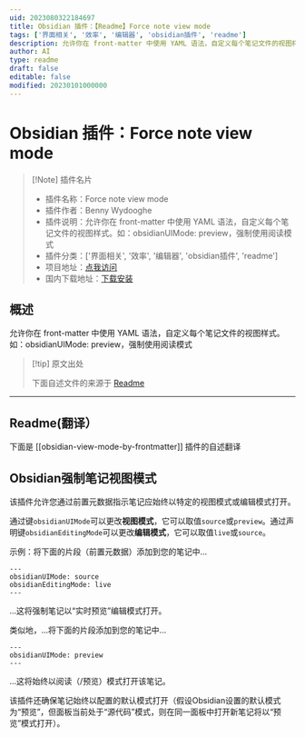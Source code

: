 ```yaml
---
uid: 2023080322184697
title: Obsidian 插件：【Readme】Force note view mode
tags: ['界面相关', '效率', '编辑器', 'obsidian插件', 'readme']
description: 允许你在 front-matter 中使用 YAML 语法，自定义每个笔记文件的视图样式。如：obsidianUIMode: preview，强制使用阅读模式
author: AI
type: readme
draft: false
editable: false
modified: 20230101000000
---
```


# Obsidian 插件：Force note view mode

> [!Note] 插件名片
> - 插件名称：Force note view mode
> - 插件作者：Benny Wydooghe
> - 插件说明：允许你在 front-matter 中使用 YAML 语法，自定义每个笔记文件的视图样式。如：obsidianUIMode: preview，强制使用阅读模式
> - 插件分类：['界面相关', '效率', '编辑器', 'obsidian插件', 'readme']
> - 项目地址：[点我访问](https://github.com/bwydoogh/obsidian-force-view-mode-of-note)
> - 国内下载地址：[下载安装](https://pkmer.cn/products/plugin/pluginMarket/?obsidian-view-mode-by-frontmatter)

## 概述

允许你在 front-matter 中使用 YAML 语法，自定义每个笔记文件的视图样式。如：obsidianUIMode: preview，强制使用阅读模式



> [!tip] 原文出处
> 
>下面自述文件的来源于 [Readme](https://ghproxy.net/https://raw.githubusercontent.com/bwydoogh/obsidian-force-view-mode-of-note/master/README.md)
> 

---

## Readme(翻译）

下面是 [[obsidian-view-mode-by-frontmatter]] 插件的自述翻译


## Obsidian强制笔记视图模式

该插件允许您通过前置元数据指示笔记应始终以特定的视图模式或编辑模式打开。

通过键`obsidianUIMode`可以更改**视图模式**，它可以取值`source`或`preview`。通过声明键`obsidianEditingMode`可以更改**编辑模式**，它可以取值`live`或`source`。

示例：将下面的片段（前置元数据）添加到您的笔记中...
```
---
obsidianUIMode: source
obsidianEditingMode: live
---
```
...这将强制笔记以“实时预览”编辑模式打开。

类似地，...将下面的片段添加到您的笔记中...
```
---
obsidianUIMode: preview
---
```
...这将始终以阅读（/预览）模式打开该笔记。

该插件还确保笔记始终以配置的默认模式打开（假设Obsidian设置的默认模式为“预览”，但面板当前处于“源代码”模式，则在同一面板中打开新笔记将以“预览”模式打开）。



